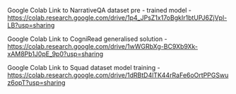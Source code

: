 Google Colab Link to NarrativeQA dataset pre - trained model - https://colab.research.google.com/drive/1p4_JPsZ1x17oBgkIr1btUPJ6ZjVpl-LB?usp=sharing

Google Colab Link to CogniRead generalised solution - https://colab.research.google.com/drive/1wWGRbXg-BC9Xb9Xk-xAM8Pb1J0pE_9p0?usp=sharing

Google Colab Link to Squad dataset model training - https://colab.research.google.com/drive/1dRBtD4lTK44rRaFe6oOrtPPGSwuz6opT?usp=sharing
